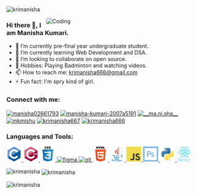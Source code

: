 
<p align="left"> <img src="https://komarev.com/ghpvc/?username=krimanisha&label=Profile%20views&color=129e00&style=plastic" alt="krimanisha" /> </p>
<img align="right" alt="Coding" width="400" src="https://cdn.dribbble.com/users/1428359/screenshots/4789906/girl_hi_800x600.gif">

### Hi there 👋, I am Manisha Kumari.

- 🔭 I’m currently pre-final year undergraduate student.
- 🌱 I’m currently learning Web Development and DSA.
- 👯 I’m looking to collaborate on open source.
- 💬 Hobbies: Playing Badminton and watching videos.
- 📫 How to reach me: krimanisha666@gmail.com
- ⚡ Fun fact: I'm spry kind of girl.

<h3 align="left">Connect with me:</h3>
<p align="left">
<a href="https://twitter.com/manisha02661793" target="blank"><img align="center" src="https://raw.githubusercontent.com/rahuldkjain/github-profile-readme-generator/master/src/images/icons/Social/twitter.svg" alt="manisha02661793" height="30" width="40" /></a>
<a href="https://linkedin.com/in/manisha-kumari-2007a5191" target="blank"><img align="center" src="https://raw.githubusercontent.com/rahuldkjain/github-profile-readme-generator/master/src/images/icons/Social/linked-in-alt.svg" alt="manisha-kumari-2007a5191" height="30" width="40" /></a>
<a href="https://instagram.com/__ma.ni.sha__" target="blank"><img align="center" src="https://raw.githubusercontent.com/rahuldkjain/github-profile-readme-generator/master/src/images/icons/Social/instagram.svg" alt="__ma.ni.sha__" height="30" width="40" /></a>
<a href="https://www.codechef.com/users/mkmishu" target="blank"><img align="center" src="https://cdn.jsdelivr.net/npm/simple-icons@3.1.0/icons/codechef.svg" alt="mkmishu" height="30" width="40" /></a>
<a href="https://www.hackerrank.com/krimanisha667" target="blank"><img align="center" src="https://raw.githubusercontent.com/rahuldkjain/github-profile-readme-generator/master/src/images/icons/Social/hackerrank.svg" alt="krimanisha667" height="30" width="40" /></a>
<a href="https://auth.geeksforgeeks.org/user/krimanisha666" target="blank"><img align="center" src="https://raw.githubusercontent.com/rahuldkjain/github-profile-readme-generator/master/src/images/icons/Social/geeks-for-geeks.svg" alt="krimanisha666" height="30" width="40" /></a>
</p>

<h3 align="left">Languages and Tools:</h3>
<p align="left"> <a href="https://www.cprogramming.com/" target="_blank"> <img src="https://raw.githubusercontent.com/devicons/devicon/master/icons/c/c-original.svg" alt="c" width="40" height="40"/> </a> <a href="https://www.w3schools.com/cpp/" target="_blank"> <img src="https://raw.githubusercontent.com/devicons/devicon/master/icons/cplusplus/cplusplus-original.svg" alt="cplusplus" width="40" height="40"/> </a> <a href="https://www.w3schools.com/css/" target="_blank"> <img src="https://raw.githubusercontent.com/devicons/devicon/master/icons/css3/css3-original-wordmark.svg" alt="css3" width="40" height="40"/> </a> <a href="https://www.figma.com/" target="_blank"> <img src="https://www.vectorlogo.zone/logos/figma/figma-icon.svg" alt="figma" width="40" height="40"/> </a> <a href="https://git-scm.com/" target="_blank"> <img src="https://www.vectorlogo.zone/logos/git-scm/git-scm-icon.svg" alt="git" width="40" height="40"/> </a> <a href="https://www.w3.org/html/" target="_blank"> <img src="https://raw.githubusercontent.com/devicons/devicon/master/icons/html5/html5-original-wordmark.svg" alt="html5" width="40" height="40"/> </a> <a href="https://www.java.com" target="_blank"> <img src="https://raw.githubusercontent.com/devicons/devicon/master/icons/java/java-original.svg" alt="java" width="40" height="40"/> </a> <a href="https://developer.mozilla.org/en-US/docs/Web/JavaScript" target="_blank"> <img src="https://raw.githubusercontent.com/devicons/devicon/master/icons/javascript/javascript-original.svg" alt="javascript" width="40" height="40"/> </a> <a href="https://www.photoshop.com/en" target="_blank"> <img src="https://raw.githubusercontent.com/devicons/devicon/master/icons/photoshop/photoshop-line.svg" alt="photoshop" width="40" height="40"/> </a> <a href="https://www.python.org" target="_blank"> <img src="https://raw.githubusercontent.com/devicons/devicon/master/icons/python/python-original.svg" alt="python" width="40" height="40"/> </a> <a href="https://reactjs.org/" target="_blank"> <img src="https://raw.githubusercontent.com/devicons/devicon/master/icons/react/react-original-wordmark.svg" alt="react" width="40" height="40"/> </a> </p>

<p><img align="left" src="https://github-readme-stats.vercel.app/api/top-langs?username=krimanisha&show_icons=true&locale=en&layout=compact" alt="krimanisha" /></p>

<p>&nbsp;<img align="center" src="https://github-readme-stats.vercel.app/api?username=krimanisha&show_icons=true&locale=en" alt="krimanisha" /></p>

<p><img align="center" src="https://github-readme-streak-stats.herokuapp.com/?user=krimanisha&" alt="krimanisha" /></p>
